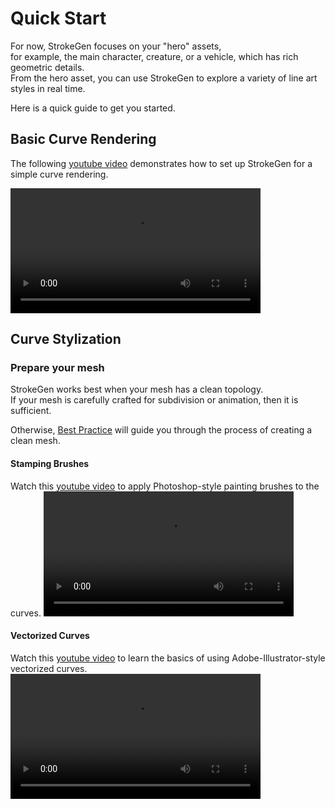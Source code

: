 # Quick Start

For now, StrokeGen focuses on your "hero" assets, 
</br> for example, the main character, creature, or a vehicle, 
which has rich geometric details. 
</br>From the hero asset, you can use StrokeGen to explore a variety of line art styles in real time. 

Here is a quick guide to get you started.

## Basic Curve Rendering
The following [youtube video](https://youtu.be/souFylcb5U4) demonstrates how to set up StrokeGen for a simple curve rendering.

<video width="400" controls>
<source src="../../vids/Simple_Curve_Tutorial.mp4" type="video/mp4">
</video>


## Curve Stylization

### Prepare your mesh
StrokeGen works best when your mesh has a clean topology. 
</br>If your mesh is carefully crafted for subdivision or animation, then it is sufficient. 

Otherwise, [Best Practice](./Best%20Practices.md) will guide you through the process of creating a clean mesh.

#### Stamping Brushes
Watch this [youtube video](https://youtu.be/souFylcb5U4) to apply Photoshop-style painting brushes to the curves.
<video width="400" controls>
<source src="../../vids/Stamping_Curve_Tutorial.mp4" type="video/mp4">
</video>

#### Vectorized Curves 
Watch this [youtube video](https://youtu.be/vpgIZa74ft4) to learn the basics of using Adobe-Illustrator-style vectorized curves. 
<video width="400" controls>
<source src="../../vids/Vertor_Curve_Tutorial.mp4" type="video/mp4">
</video>


